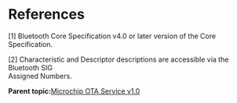 # References

\[1\] Bluetooth Core Specification v4.0 or later version of the Core Specification.

\[2\] Characteristic and Descriptor descriptions are accessible via the Bluetooth SIG<br /> Assigned Numbers.

**Parent topic:**[Microchip OTA Service v1.0](GUID-ADB0AB34-DEE4-4107-8618-C3FBA1CDDDA1.md)


